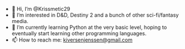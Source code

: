 - 👋 Hi, I’m @Krissmetic29
- 👀 I’m interested in D&D, Destiny 2 and a bunch of other sci-fi/fantasy media.
- 🌱 I’m currently learning Python at the very basic level, hoping to eventually start learning other programming languages.
- 📫 How to reach me: kiversenjenssen@gmail.com

<!---
Krissmetic29/Krissmetic29 is a ✨ special ✨ repository because its `README.md` (this file) appears on your GitHub profile.
You can click the Preview link to take a look at your changes.
--->
